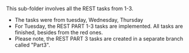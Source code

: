 This sub-folder involves all the REST tasks from 1-3. 
- The tasks were from tuesday, Wednesday, Thursday
- For Tuesday, the REST PART 1-3 tasks are implemented. All tasks are finished, besides from the red ones.
- Please note, the REST PART 3 tasks are created in a separate branch called "Part3". 
